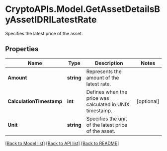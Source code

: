 # CryptoAPIs.Model.GetAssetDetailsByAssetIDRILatestRate
Specifies the latest price of the asset.

## Properties

Name | Type | Description | Notes
------------ | ------------- | ------------- | -------------
**Amount** | **string** | Represents the amount of the latest rate. | 
**CalculationTimestamp** | **int** | Defines when the price was calculated in UNIX timestamp. | [optional] 
**Unit** | **string** | Specifies the unit of the latest price of the asset. | 

[[Back to Model list]](../README.md#documentation-for-models) [[Back to API list]](../README.md#documentation-for-api-endpoints) [[Back to README]](../README.md)

